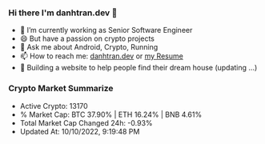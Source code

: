 ### Hi there I'm danhtran.dev 👋

- 🔭 I’m currently working as Senior Software Engineer
- 😄 But have a passion on crypto projects
- 💬 Ask me about Android, Crypto, Running 
- 📫 How to reach me: <a href="https://danhtran.dev" target="_blank">danhtran.dev</a> or <a href="Developer-Resume.pdf" target="_blank">my Resume</a>
- 🌱 Building a website to help people find their dream house (updating ...)

### Crypto Market Summarize
- Active Crypto: 13170
- % Market Cap: BTC 37.90% | ETH 16.24% | BNB 4.61%
- Total Market Cap Changed 24h: -0.93%
- Updated At: 10/10/2022, 9:19:48 PM
